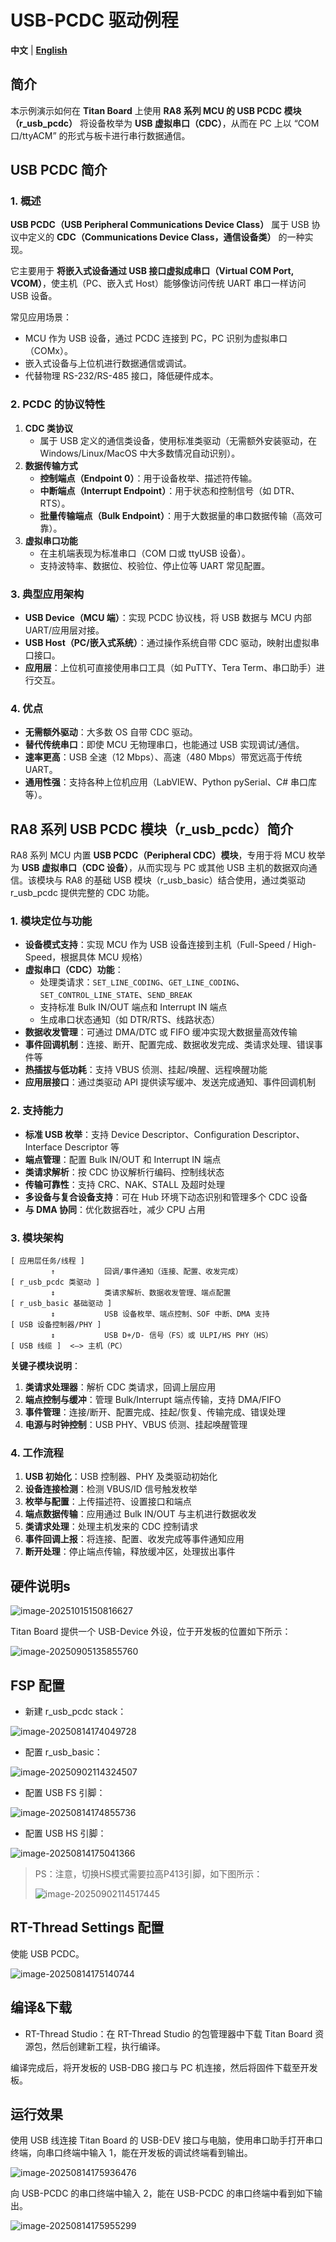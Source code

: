 # USB-PCDC 驱动例程

**中文** | [**English**](./README.md)

## 简介

本示例演示如何在 **Titan Board** 上使用 **RA8 系列 MCU 的 USB PCDC 模块（r_usb_pcdc）** 将设备枚举为 **USB 虚拟串口（CDC）**，从而在 PC 上以 “COM 口/ttyACM” 的形式与板卡进行串行数据通信。

## USB PCDC 简介

### 1. 概述

**USB PCDC（USB Peripheral Communications Device Class）** 属于 USB 协议中定义的 **CDC（Communications Device Class，通信设备类）** 的一种实现。

它主要用于 **将嵌入式设备通过 USB 接口虚拟成串口（Virtual COM Port, VCOM）**，使主机（PC、嵌入式 Host）能够像访问传统 UART 串口一样访问 USB 设备。

常见应用场景：

- MCU 作为 USB 设备，通过 PCDC 连接到 PC，PC 识别为虚拟串口（COMx）。
- 嵌入式设备与上位机进行数据通信或调试。
- 代替物理 RS-232/RS-485 接口，降低硬件成本。

### 2. PCDC 的协议特性

1. **CDC 类协议**
   - 属于 USB 定义的通信类设备，使用标准类驱动（无需额外安装驱动，在 Windows/Linux/MacOS 中大多数情况自动识别）。
2. **数据传输方式**
   - **控制端点（Endpoint 0）**：用于设备枚举、描述符传输。
   - **中断端点（Interrupt Endpoint）**：用于状态和控制信号（如 DTR、RTS）。
   - **批量传输端点（Bulk Endpoint）**：用于大数据量的串口数据传输（高效可靠）。
3. **虚拟串口功能**
   - 在主机端表现为标准串口（COM 口或 ttyUSB 设备）。
   - 支持波特率、数据位、校验位、停止位等 UART 常见配置。

### 3. 典型应用架构

- **USB Device（MCU 端）**：实现 PCDC 协议栈，将 USB 数据与 MCU 内部 UART/应用层对接。
- **USB Host（PC/嵌入式系统）**：通过操作系统自带 CDC 驱动，映射出虚拟串口接口。
- **应用层**：上位机可直接使用串口工具（如 PuTTY、Tera Term、串口助手）进行交互。

### 4. 优点

- **无需额外驱动**：大多数 OS 自带 CDC 驱动。
- **替代传统串口**：即使 MCU 无物理串口，也能通过 USB 实现调试/通信。
- **速率更高**：USB 全速（12 Mbps）、高速（480 Mbps）带宽远高于传统 UART。
- **通用性强**：支持各种上位机应用（LabVIEW、Python pySerial、C# 串口库等）。

## RA8 系列 USB PCDC 模块（r_usb_pcdc）简介

RA8 系列 MCU 内置 **USB PCDC（Peripheral CDC）模块**，专用于将 MCU 枚举为 **USB 虚拟串口（CDC 设备）**，从而实现与 PC 或其他 USB 主机的数据双向通信。该模块与 RA8 的基础 USB 模块（r_usb_basic）结合使用，通过类驱动 r_usb_pcdc 提供完整的 CDC 功能。

### 1. 模块定位与功能

- **设备模式支持**：实现 MCU 作为 USB 设备连接到主机（Full-Speed / High-Speed，根据具体 MCU 规格）
- **虚拟串口（CDC）功能**：
  - 处理类请求：`SET_LINE_CODING`、`GET_LINE_CODING`、`SET_CONTROL_LINE_STATE`、`SEND_BREAK`
  - 支持标准 Bulk IN/OUT 端点和 Interrupt IN 端点
  - 生成串口状态通知（如 DTR/RTS、线路状态）
- **数据收发管理**：可通过 DMA/DTC 或 FIFO 缓冲实现大数据量高效传输
- **事件回调机制**：连接、断开、配置完成、数据收发完成、类请求处理、错误事件等
- **热插拔与低功耗**：支持 VBUS 侦测、挂起/唤醒、远程唤醒功能
- **应用层接口**：通过类驱动 API 提供读写缓冲、发送完成通知、事件回调机制

### 2. 支持能力

- **标准 USB 枚举**：支持 Device Descriptor、Configuration Descriptor、Interface Descriptor 等
- **端点管理**：配置 Bulk IN/OUT 和 Interrupt IN 端点
- **类请求解析**：按 CDC 协议解析行编码、控制线状态
- **传输可靠性**：支持 CRC、NAK、STALL 及超时处理
- **多设备与复合设备支持**：可在 Hub 环境下动态识别和管理多个 CDC 设备
- **与 DMA 协同**：优化数据吞吐，减少 CPU 占用

### 3. 模块架构

```
[ 应用层任务/线程 ]
         ↑           回调/事件通知（连接、配置、收发完成）
[ r_usb_pcdc 类驱动 ]
         ↕           类请求解析、数据收发管理、端点配置
[ r_usb_basic 基础驱动 ]
         ↕           USB 设备枚举、端点控制、SOF 中断、DMA 支持
[ USB 设备控制器/PHY ]
         ↕           USB D+/D- 信号（FS）或 ULPI/HS PHY（HS）
[ USB 线缆 ]  <—> 主机（PC）
```

**关键子模块说明**：

1. **类请求处理器**：解析 CDC 类请求，回调上层应用
2. **端点控制与缓冲**：管理 Bulk/Interrupt 端点传输，支持 DMA/FIFO
3. **事件管理**：连接/断开、配置完成、挂起/恢复、传输完成、错误处理
4. **电源与时钟控制**：USB PHY、VBUS 侦测、挂起唤醒管理

### 4. 工作流程

1. **USB 初始化**：USB 控制器、PHY 及类驱动初始化
2. **设备连接检测**：检测 VBUS/ID 信号触发枚举
3. **枚举与配置**：上传描述符、设置接口和端点
4. **端点数据传输**：应用通过 Bulk IN/OUT 与主机进行数据收发
5. **类请求处理**：处理主机发来的 CDC 控制请求
6. **事件回调上报**：将连接、配置、收发完成等事件通知应用
7. **断开处理**：停止端点传输，释放缓冲区，处理拔出事件

## 硬件说明s

![image-20251015150816627](figures/image-20251015150816627.png)

Titan Board 提供一个 USB-Device 外设，位于开发板的位置如下所示：

![image-20250905135855760](figures/image-20250905135855760.png)

## FSP 配置

* 新建 r_usb_pcdc stack：

![image-20250814174049728](figures/image-20250814174049728.png)

* 配置 r_usb_basic：

![image-20250902114324507](figures/image-20250902114324507.png)

* 配置 USB FS 引脚：

![image-20250814174855736](figures/image-20250814174855736.png)

* 配置 USB HS 引脚：

![image-20250814175041366](figures/image-20250814175041366.png)

> PS：注意，切换HS模式需要拉高P413引脚，如下图所示：
>
> ![image-20250902114517445](figures/image-20250902114517445.png)

## RT-Thread Settings 配置

使能 USB PCDC。

![image-20250814175140744](figures/image-20250814175140744.png)

## 编译&下载

* RT-Thread Studio：在 RT-Thread Studio 的包管理器中下载 Titan Board 资源包，然后创建新工程，执行编译。

编译完成后，将开发板的 USB-DBG 接口与 PC 机连接，然后将固件下载至开发板。

## 运行效果

使用 USB 线连接 Titan Board 的 USB-DEV 接口与电脑，使用串口助手打开串口终端，向串口终端中输入 1，能在开发板的调试终端看到输出。

![image-20250814175936476](figures/image-20250814175936476.png)

向 USB-PCDC 的串口终端中输入 2，能在 USB-PCDC 的串口终端中看到如下输出。

![image-20250814175955299](figures/image-20250814175955299.png)
